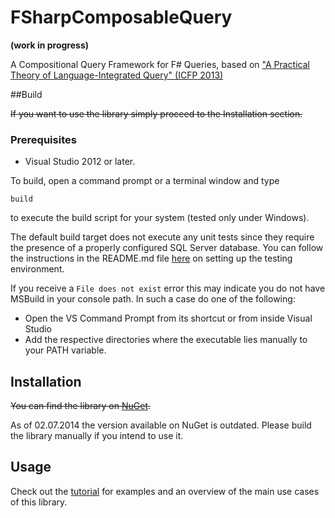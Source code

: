 # FSharpComposableQuery
**(work in progress)**

A Compositional Query Framework for F# Queries, based on ["A Practical Theory of Language-Integrated Query" (ICFP 2013)](http://dl.acm.org/citation.cfm?id=2500586)


##Build

~~If you want to use the library simply proceed to the Installation section.~~

### Prerequisites
 - Visual Studio 2012 or later. 


To build, open a command prompt or a terminal window and type

    build
to execute the build script for your system (tested only under Windows). 

The default build target does not execute any unit tests since they require the presence of a properly configured SQL Server database. 
You can follow the instructions in the README.md file [here](tests/FSharpComposableQuery.Tests) on setting up the testing environment. 

If you receive a `File does not exist` error this may indicate you do not have MSBuild in your console path. In such a case do one of the following:
 - Open the VS Command Prompt from its shortcut or from inside Visual Studio
 - Add the respective directories where the executable lies manually to your PATH variable.  


## Installation

~~You can find the library on [NuGet](https://www.nuget.org/packages/FSharpComposableQuery).~~

As of 02.07.2014 the version available on NuGet is outdated. Please build the library manually if you intend to use it. 

## Usage

Check out the [tutorial](http://fsprojects.github.io/FSharp.Linq.Experimental.ComposableQuery/) for examples and an overview of the main use cases of this library. 
